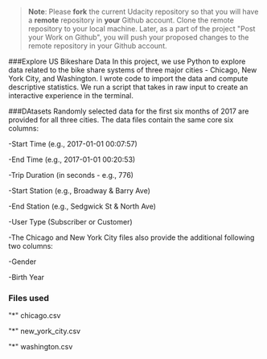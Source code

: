 >**Note**: Please **fork** the current Udacity repository so that you will have a **remote** repository in **your** Github account. Clone the remote repository to your local machine. Later, as a part of the project "Post your Work on Github", you will push your proposed changes to the remote repository in your Github account.


###Explore US Bikeshare Data
In this project, we use Python to explore data related to the bike share systems of three major cities - Chicago, New York City, and Washington. I wrote code to import the data and compute descriptive statistics. We run a script that takes in raw input to create an interactive experience in the terminal.


###DAtasets
Randomly selected data for the first six months of 2017 are provided for all three cities. The data files contain the same core six columns:

-Start Time (e.g., 2017-01-01 00:07:57)

-End Time (e.g., 2017-01-01 00:20:53)

-Trip Duration (in seconds - e.g., 776)

-Start Station (e.g., Broadway & Barry Ave)

-End Station (e.g., Sedgwick St & North Ave)

-User Type (Subscriber or Customer)

-The Chicago and New York City files also provide the additional following two columns:

-Gender

-Birth Year

### Files used
"*" chicago.csv

"*" new_york_city.csv

"*" washington.csv



